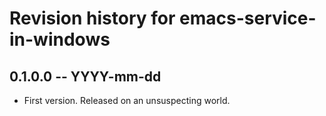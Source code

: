 # Revision history for emacs-service-in-windows

## 0.1.0.0 -- YYYY-mm-dd

* First version. Released on an unsuspecting world.
